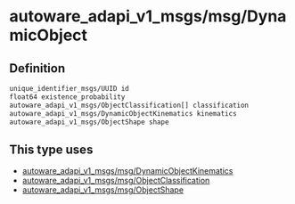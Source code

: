 <!-- This file is generated by a tool. Do not edit directly. -->

# autoware_adapi_v1_msgs/msg/DynamicObject

## Definition

```txt
unique_identifier_msgs/UUID id
float64 existence_probability
autoware_adapi_v1_msgs/ObjectClassification[] classification
autoware_adapi_v1_msgs/DynamicObjectKinematics kinematics
autoware_adapi_v1_msgs/ObjectShape shape
```

## This type uses

- [autoware_adapi_v1_msgs/msg/DynamicObjectKinematics](../../autoware_adapi_v1_msgs/msg/dynamic_object_kinematics.md)
- [autoware_adapi_v1_msgs/msg/ObjectClassification](../../autoware_adapi_v1_msgs/msg/object_classification.md)
- [autoware_adapi_v1_msgs/msg/ObjectShape](../../autoware_adapi_v1_msgs/msg/object_shape.md)
